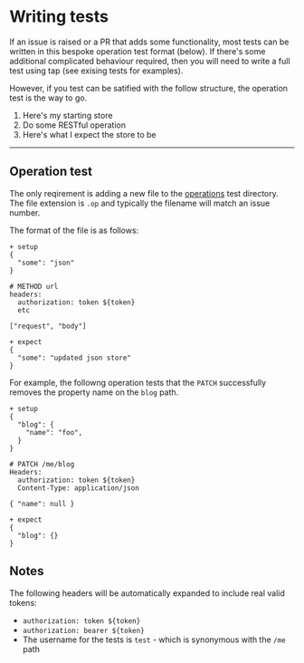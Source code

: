 # Writing tests

If an issue is raised or a PR that adds some functionality, most tests can be written in this bespoke operation test format (below). If there's some additional complicated behaviour required, then you will need to write a full test using tap (see exising tests for examples).

However, if you test can be satified with the follow structure, the operation test is the way to go.

1. Here's my starting store
2. Do some RESTful operation
3. Here's what I expect the store to be

---

## Operation test

The only reqirement is adding a new file to the [operations](operations) test directory. The file extension is `.op` and typically the filename will match an issue number.

The format of the file is as follows:

```text
+ setup
{
  "some": "json"
}

# METHOD url
headers:
  authorization: token ${token}
  etc

["request", "body"]

+ expect
{
  "some": "updated json store"
}
```

For example, the followng operation tests that the `PATCH` successfully removes the property name on the `blog` path.

```text
+ setup
{
  "blog": {
    "name": "foo",
  }
}

# PATCH /me/blog
Headers:
  authorization: token ${token}
  Content-Type: application/json

{ "name": null }

+ expect
{
  "blog": {}
}
```

## Notes

The following headers will be automatically expanded to include real valid tokens:

- `authorization: token ${token}`
- `authorization: bearer ${token}`
- The username for the tests is `test` - which is synonymous with the `/me` path
